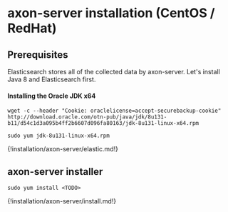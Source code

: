 # axon-server installation (CentOS / RedHat)



## Prerequisites

Elasticsearch stores all of the collected data by axon-server. Let's install Java 8 and Elasticsearch first.

#### Installing the Oracle JDK x64


``` - 
wget -c --header "Cookie: oraclelicense=accept-securebackup-cookie" http://download.oracle.com/otn-pub/java/jdk/8u131-b11/d54c1d3a095b4ff2b6607d096fa80163/jdk-8u131-linux-x64.rpm
```

``` -
sudo yum jdk-8u131-linux-x64.rpm
```

{!installation/axon-server/elastic.md!}


## axon-server installer
``` -
sudo yum install <TODO>
```


{!installation/axon-server/install.md!}